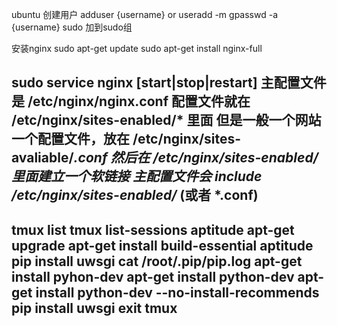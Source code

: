 ubuntu 创建用户
adduser {username} 
or useradd -m
gpasswd -a {username} sudo 加到sudo组

安装nginx
sudo apt-get update
sudo apt-get install nginx-full

sudo service nginx [start|stop|restart]
主配置文件是  /etc/nginx/nginx.conf
配置文件就在 /etc/nginx/sites-enabled/* 里面
但是一般一个网站一个配置文件，放在 /etc/nginx/sites-avaliable/*.conf 然后在 /etc/nginx/sites-enabled/ 里面建立一个软链接
主配置文件会 include  /etc/nginx/sites-enabled/* (或者 *.conf)
---------------------------
tmux list
tmux list-sessions
aptitude
apt-get upgrade
apt-get install build-essential
aptitude
pip install uwsgi
cat /root/.pip/pip.log
apt-get install pyhon-dev
apt-get install python-dev
apt-get install python-dev --no-install-recommends
pip install uwsgi
exit
tmux
---------------------------
